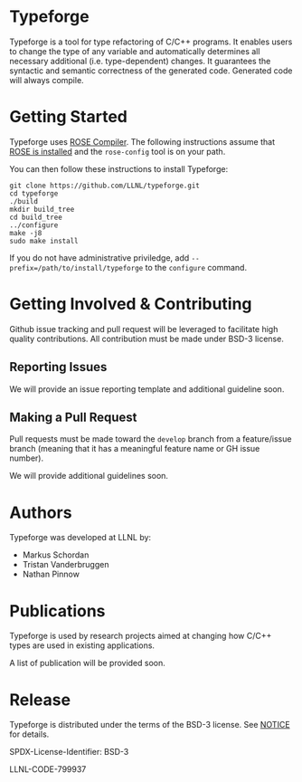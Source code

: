 Typeforge
=========

Typeforge is a tool for type refactoring of C/C++ programs. It enables users to change the type of any variable and automatically determines all necessary additional (i.e. type-dependent) changes. It guarantees the syntactic and semantic correctness of the generated code. Generated code will always compile.

# Getting Started

Typeforge uses [ROSE Compiler](http://rosecompiler.org/).
The following instructions assume that [ROSE is installed](https://github.com/rose-compiler/rose/wiki/How-to-Set-Up-ROSE) and the `rose-config` tool is on your path.

You can then follow these instructions to install Typeforge:
```
git clone https://github.com/LLNL/typeforge.git
cd typeforge
./build
mkdir build_tree
cd build_tree
../configure
make -j8
sudo make install
```
If you do not have administrative priviledge, add `--prefix=/path/to/install/typeforge` to the `configure` command.

# Getting Involved & Contributing

Github issue tracking and pull request will be leveraged to facilitate high quality contributions.
All contribution must be made under BSD-3 license.

## Reporting Issues

We will provide an issue reporting template and additional guideline soon.

## Making a Pull Request

Pull requests must be made toward the `develop` branch from a feature/issue branch (meaning that it has a meaningful feature name or GH issue number).

We will provide additional guidelines soon.

# Authors

Typeforge was developed at LLNL by:
 * Markus Schordan
 * Tristan Vanderbruggen
 * Nathan Pinnow

# Publications

Typeforge is used by research projects aimed at changing how C/C++ types are used in existing applications.

A list of publication will be provided soon.

# Release

Typeforge is distributed under the terms of the BSD-3 license. See [NOTICE](NOTICE) for details.

SPDX-License-Identifier: BSD-3

LLNL-CODE-799937
